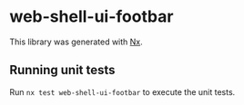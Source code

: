 # web-shell-ui-footbar

This library was generated with [Nx](https://nx.dev).

## Running unit tests

Run `nx test web-shell-ui-footbar` to execute the unit tests.
